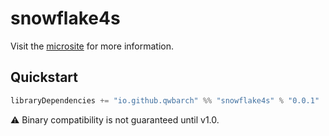 # snowflake4s

Visit the [microsite](https://qwbarch.github.io/snowflake4s/) for more information.

## Quickstart

```scala
libraryDependencies += "io.github.qwbarch" %% "snowflake4s" % "0.0.1"
```

⚠️ Binary compatibility is not guaranteed until v1.0.
